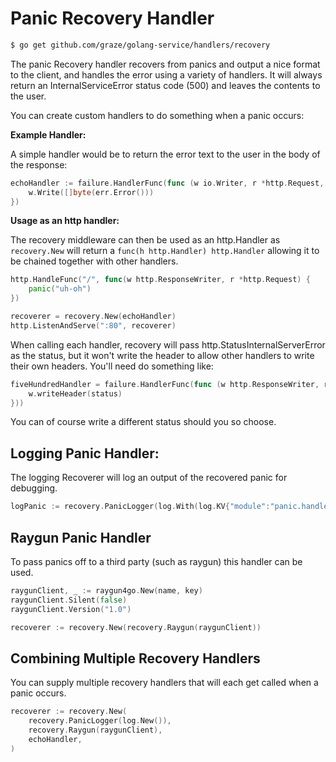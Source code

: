# Panic Recovery Handler

```bash
$ go get github.com/graze/golang-service/handlers/recovery
```

The panic Recovery handler recovers from panics and output a nice format to the client, and handles the error using a variety of handlers.
It will always return an InternalServiceError status code (500) and leaves the contents to the user.

You can create custom handlers to do something when a panic occurs:

**Example Handler:**

A simple handler would be to return the error text to the user in the body of the response:

```go
echoHandler := failure.HandlerFunc(func (w io.Writer, r *http.Request, err error, status int) {
    w.Write([]byte(err.Error()))
})
```

**Usage as an http handler:**

The recovery middleware can then be used as an http.Handler as `recovery.New` will return a `func(h http.Handler) http.Handler` allowing it to be chained together with other handlers.

```go
http.HandleFunc("/", func(w http.ResponseWriter, r *http.Request) {
	panic("uh-oh")
})

recoverer = recovery.New(echoHandler)
http.ListenAndServe(":80", recoverer)
```

When calling each handler, recovery will pass http.StatusInternalServerError as the status, but it
won't write the header to allow other handlers to write their own headers. You'll need do something like:

```go
fiveHundredHandler = failure.HandlerFunc(func (w http.ResponseWriter, r *http.Request, err error, status int) {
    w.writeHeader(status)
}))
```

You can of course write a different status should you so choose.

## Logging Panic Handler:

The logging Recoverer will log an output of the recovered panic for debugging.

```go
logPanic := recovery.PanicLogger(log.With(log.KV{"module":"panic.handler"}))
```

## Raygun Panic Handler

To pass panics off to a third party (such as raygun) this handler can be used.

```go
raygunClient, _ := raygun4go.New(name, key)
raygunClient.Silent(false)
raygunClient.Version("1.0")

recoverer := recovery.New(recovery.Raygun(raygunClient))
```

## Combining Multiple Recovery Handlers

You can supply multiple recovery handlers that will each get called when a panic occurs.

```go
recoverer := recovery.New(
    recovery.PanicLogger(log.New()),
    recovery.Raygun(raygunClient),
    echoHandler,
)
```
